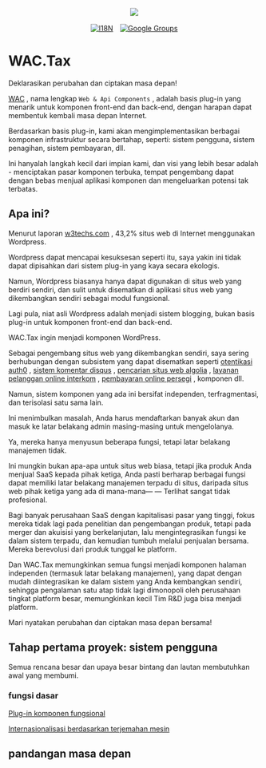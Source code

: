 <p align="center"><a href="https://wac.tax"><img src="https://cdn.jsdelivr.net/gh/wactax/img/logo.svg"/></a></p><p align="center"><a href="https://github.com/wactax/wac.tax/blob/main/doc/README.md#readme"><img alt="I18N" src="https://cdn.jsdelivr.net/gh/wactax/img/t.svg"/></a>　<a href="https://groups.google.com/u/2/g/wactax"><img alt="Google Groups" src="https://cdn.jsdelivr.net/gh/wactax/img/g-groups.svg"/></a></p>

# WAC.Tax

Deklarasikan perubahan dan ciptakan masa depan!

[WAC](https://wac.tax) , nama lengkap `Web & Api Components` , adalah basis plug-in yang menarik untuk komponen front-end dan back-end, dengan harapan dapat membentuk kembali masa depan Internet.

Berdasarkan basis plug-in, kami akan mengimplementasikan berbagai komponen infrastruktur secara bertahap, seperti: sistem pengguna, sistem penagihan, sistem pembayaran, dll.

Ini hanyalah langkah kecil dari impian kami, dan visi yang lebih besar adalah - menciptakan pasar komponen terbuka, tempat pengembang dapat dengan bebas menjual aplikasi komponen dan mengeluarkan potensi tak terbatas.

## Apa ini?

Menurut laporan [w3techs.com](https://w3techs.com/technologies/details/cm-wordpress) , 43,2% situs web di Internet menggunakan Wordpress.

Wordpress dapat mencapai kesuksesan seperti itu, saya yakin ini tidak dapat dipisahkan dari sistem plug-in yang kaya secara ekologis.

Namun, Wordpress biasanya hanya dapat digunakan di situs web yang berdiri sendiri, dan sulit untuk disematkan di aplikasi situs web yang dikembangkan sendiri sebagai modul fungsional.

Lagi pula, niat asli Wordpress adalah menjadi sistem blogging, bukan basis plug-in untuk komponen front-end dan back-end.

WAC.Tax ingin menjadi komponen WordPress.

Sebagai pengembang situs web yang dikembangkan sendiri, saya sering berhubungan dengan subsistem yang dapat disematkan seperti [otentikasi auth0](https://auth0.com) , [sistem komentar disqus](https://disqus.com) , [pencarian situs web algolia](https://www.algolia.com) , [layanan pelanggan online interkom](https://www.intercom.com) , [pembayaran online persegi](https://developer.squareup.com/docs/web-payments/overview) , komponen dll.

Namun, sistem komponen yang ada ini bersifat independen, terfragmentasi, dan terisolasi satu sama lain.

Ini menimbulkan masalah, Anda harus mendaftarkan banyak akun dan masuk ke latar belakang admin masing-masing untuk mengelolanya.

Ya, mereka hanya menyusun beberapa fungsi, tetapi latar belakang manajemen tidak.

Ini mungkin bukan apa-apa untuk situs web biasa, tetapi jika produk Anda menjual SaaS kepada pihak ketiga, Anda pasti berharap berbagai fungsi dapat memiliki latar belakang manajemen terpadu di situs, daripada situs web pihak ketiga yang ada di mana-mana— — Terlihat sangat tidak profesional.

Bagi banyak perusahaan SaaS dengan kapitalisasi pasar yang tinggi, fokus mereka tidak lagi pada penelitian dan pengembangan produk, tetapi pada merger dan akuisisi yang berkelanjutan, lalu mengintegrasikan fungsi ke dalam sistem terpadu, dan kemudian tumbuh melalui penjualan bersama. Mereka berevolusi dari produk tunggal ke platform.

Dan WAC.Tax memungkinkan semua fungsi menjadi komponen halaman independen (termasuk latar belakang manajemen), yang dapat dengan mudah diintegrasikan ke dalam sistem yang Anda kembangkan sendiri, sehingga pengalaman satu atap tidak lagi dimonopoli oleh perusahaan tingkat platform besar, memungkinkan kecil Tim R&D juga bisa menjadi platform.

Mari nyatakan perubahan dan ciptakan masa depan bersama!

## Tahap pertama proyek: sistem pengguna

Semua rencana besar dan upaya besar bintang dan lautan membutuhkan awal yang membumi.

### fungsi dasar

[Plug-in komponen fungsional](./pkg.md)

[Internasionalisasi berdasarkan terjemahan mesin](./i18n.md)

## pandangan masa depan
